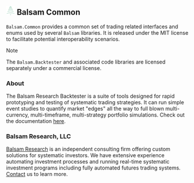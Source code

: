 ﻿## [![](https://raw.githubusercontent.com/BalsamResearch/.github/main//images/BalsamLogo_24x24.png)](https://www.balsamresearch.com) Balsam Common

`Balsam.Common` provides a common set of trading related interfaces and enums used by several `Balsam` libraries. It is released under the MIT license to facilitate potential interoperability scenarios.
> [!NOTE]
> The `Balsam.Backtester` and associated code libraries are licensed separately under a commercial license.

### About
The Balsam Research Backtester is a suite of tools designed for rapid prototyping and testing of systematic trading strategies. It can run simple event studies to quantify market "edges" all the way to full blown multi-currency, multi-timeframe, multi-strategy portfolio simulations. Check out the documentation [here](https://backtester.balsamresearch.com/docs/Introduction).

### Balsam Research, LLC

[Balsam Research](https://www.balsamresearch.com) is an independent consulting firm offering custom solutions for systematic investors. We have extensive experience automating investment processes and running real-time systematic investment programs including fully automated futures trading systems. [Contact](mailto:info@balsamresearch.com) us to learn more.
